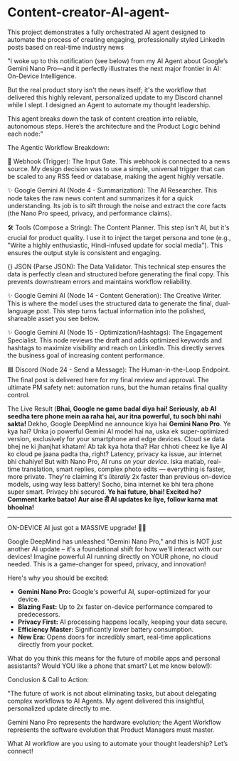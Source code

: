 # Content-creator-AI-agent-

This project demonstrates a fully orchestrated AI agent designed to automate the process of creating engaging, professionally styled LinkedIn posts based on real-time industry news

"I woke up to this notification (see below) from my AI Agent about Google’s Gemini Nano Pro—and it perfectly illustrates the next major frontier in AI: On-Device Intelligence.

But the real product story isn't the news itself; it's the workflow that delivered this highly relevant, personalized update to my Discord channel while I slept. I designed an Agent to automate my thought leadership.

This agent breaks down the task of content creation into reliable, autonomous steps. Here’s the architecture and the Product Logic behind each node:"

The Agentic Workflow Breakdown:



🔴 Webhook (Trigger): The Input Gate. This webhook is connected to a news source. My design decision was to use a simple, universal trigger that can be scaled to any RSS feed or database, making the agent highly versatile.

✨ Google Gemini AI (Node 4 - Summarization): The AI Researcher. This node takes the raw news content and summarizes it for a quick understanding. Its job is to sift through the noise and extract the core facts (the Nano Pro speed, privacy, and performance claims).

🛠️ Tools (Compose a String): The Content Planner. This step isn't AI, but it's crucial for product quality. I use it to inject the target persona and tone (e.g., "Write a highly enthusiastic, Hindi-infused update for social media"). This ensures the output style is consistent and engaging.

{} JSON (Parse JSON): The Data Validator. This technical step ensures the data is perfectly clean and structured before generating the final copy. This prevents downstream errors and maintains workflow reliability.

✨ Google Gemini AI (Node 14 - Content Generation): The Creative Writer. This is where the model uses the structured data to generate the final, dual-language post. This step turns factual information into the polished, shareable asset you see below.

✨ Google Gemini AI (Node 15 - Optimization/Hashtags): The Engagement Specialist. This node reviews the draft and adds optimized keywords and hashtags to maximize visibility and reach on LinkedIn. This directly serves the business goal of increasing content performance.

🟦 Discord (Node 24 - Send a Message): The Human-in-the-Loop Endpoint. The final post is delivered here for my final review and approval. The ultimate PM safety net: automation runs, but the human retains final quality control.

The Live Result (**Bhai, Google ne game badal diya hai! Seriously, ab AI seedha tere phone mein aa raha hai, aur itna powerful, tu soch bhi nahi sakta!** Dekho, Google DeepMind ne announce kiya hai **Gemini Nano Pro**. Ye kya hai? Unka jo powerful Gemini AI model hai na, uska ek super-optimized version, exclusively for your smartphone and edge devices. Cloud se data bhej ne ki jhanjhat khatam! Ab tak kya hota tha? Har chhoti cheez ke liye AI ko cloud pe jaana padta tha, right? Latency, privacy ka issue, aur internet bhi chahiye! But with Nano Pro, AI runs *on your device*. Iska matlab, real-time translation, smart replies, complex photo edits — everything is faster, more private. They're claiming it's *literally* 2x faster than previous on-device models, using way less battery! Socho, bina internet ke bhi tera phone super smart. Privacy bhi secured. **Ye hai future, bhai! Excited ho? Comment karke batao! Aur aise ही AI updates ke liye, follow karna mat bhoolna!**

---

ON-DEVICE AI just got a MASSIVE upgrade! 🤯🔥

Google DeepMind has unleashed "Gemini Nano Pro," and this is NOT just another AI update – it's a foundational shift for how we'll interact with our devices! Imagine powerful AI running directly on YOUR phone, no cloud needed. This is a game-changer for speed, privacy, and innovation!

Here's why you should be excited:
*   **Gemini Nano Pro:** Google's powerful AI, super-optimized for your device.
*   **Blazing Fast:** Up to 2x faster on-device performance compared to predecessors.
*   **Privacy First:** AI processing happens locally, keeping your data secure.
*   **Efficiency Master:** Significantly lower battery consumption.
*   **New Era:** Opens doors for incredibly smart, real-time applications directly from your pocket.

What do you think this means for the future of mobile apps and personal assistants? Would YOU like a phone that smart? Let me know below!):


Conclusion & Call to Action:

"The future of work is not about eliminating tasks, but about delegating complex workflows to AI Agents. My agent delivered this insightful, personalized update directly to me.

Gemini Nano Pro represents the hardware evolution; the Agent Workflow represents the software evolution that Product Managers must master.

What AI workflow are you using to automate your thought leadership? Let’s connect!
